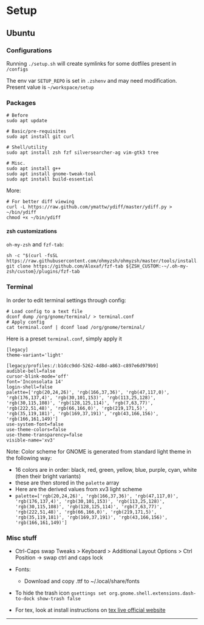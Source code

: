 # Setup

## Ubuntu

### Configurations

Running `./setup.sh` will create symlinks for some dotfiles present in `/configs`

The env var `SETUP_REPO` is set in `.zshenv` and may need modification.
Present value is `~/workspace/setup`

### Packages

```
# Before
sudo apt update

# Basic/pre-requisites
sudo apt install git curl

# Shell/utility
sudo apt install zsh fzf silversearcher-ag vim-gtk3 tree

# Misc.
sudo apt install g++
sudo apt install gnome-tweak-tool
sudo apt install build-essential
```

More:
```
# For better diff viewing
curl -L https://raw.github.com/ymattw/ydiff/master/ydiff.py > ~/bin/ydiff
chmod +x ~/bin/ydiff
```

#### zsh customizations

`oh-my-zsh` and `fzf-tab`:
```
sh -c "$(curl -fsSL https://raw.githubusercontent.com/ohmyzsh/ohmyzsh/master/tools/install.sh)"
git clone https://github.com/Aloxaf/fzf-tab ${ZSH_CUSTOM:-~/.oh-my-zsh/custom}/plugins/fzf-tab
```

### Terminal

In order to edit terminal settings through config:
```
# Load config to a text file
dconf dump /org/gnome/terminal/ > terminal.conf
# Apply config
cat terminal.conf | dconf load /org/gnome/terminal/
```

Here is a preset `terminal.conf`, simply apply it
```
[legacy]
theme-variant='light'

[legacy/profiles:/:b1dcc9dd-5262-4d8d-a863-c897e6d979b9]
audible-bell=false
cursor-blink-mode='off'
font='Inconsolata 14'
login-shell=false
palette=['rgb(20,24,26)', 'rgb(166,37,36)', 'rgb(47,117,0)', 'rgb(176,137,4)', 'rgb(30,101,153)', 'rgb(113,25,128)', 'rgb(30,115,108)', 'rgb(128,125,114)', 'rgb(7,63,77)', 'rgb(222,51,48)', 'rgb(66,166,0)', 'rgb(219,171,5)', 'rgb(35,119,181)', 'rgb(169,37,191)', 'rgb(43,166,156)', 'rgb(166,161,149)']
use-system-font=false
use-theme-colors=false
use-theme-transparency=false
visible-name='xv3'
```

Note: Color scheme for GNOME is generated from standard light theme in the following way:
  - 16 colors are in order: black, red, green, yellow, blue, purple, cyan, white (then their bright variants)
  - these are then stored in the `palette` array
  - Here are the derived values from xv3 light scheme
  - `palette=['rgb(20,24,26)', 'rgb(166,37,36)', 'rgb(47,117,0)', 'rgb(176,137,4)', 'rgb(30,101,153)', 'rgb(113,25,128)', 'rgb(30,115,108)', 'rgb(128,125,114)', 'rgb(7,63,77)', 'rgb(222,51,48)', 'rgb(66,166,0)', 'rgb(219,171,5)', 'rgb(35,119,181)', 'rgb(169,37,191)', 'rgb(43,166,156)', 'rgb(166,161,149)']`


### Misc stuff

- Ctrl-Caps swap
    Tweaks > Keyboard > Additional Layout Options >  Ctrl Position -> swap ctrl and caps lock

- Fonts:
    - Download and copy .ttf to ~/.local/share/fonts

- To hide the trash icon
  `gsettings set org.gnome.shell.extensions.dash-to-dock show-trash false`

- For tex, look at install instructions on [tex live official website](https://tug.org/texlive/quickinstall.html#running)

***
